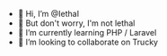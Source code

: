 - 👋 Hi, I’m @IethaI
- 👀 But don't worry, I'm not lethal
- 🌱 I’m currently learning PHP / Laravel
- 💞️ I’m looking to collaborate on Trucky
